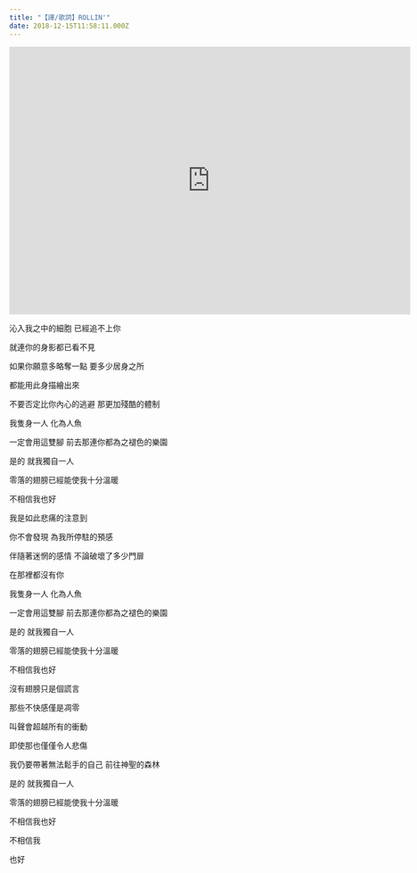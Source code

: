 ```yaml
---
title: "【譯/歌詞】ROLLIN'"
date: 2018-12-15T11:58:11.000Z
---
```


<iframe width="720" height="480" src="https://www.youtube.com/embed/6IbdHzsdzmI" frameborder="0" allow="accelerometer; autoplay; clipboard-write; encrypted-media; gyroscope; picture-in-picture" allowfullscreen></iframe>

沁入我之中的細胞 已經追不上你

就連你的身影都已看不見

如果你願意多略奪一點 要多少居身之所

都能用此身描繪出來

不要否定比你內心的逃避 那更加殘酷的體制

我隻身一人 化為人魚

一定會用這雙腳 前去那連你都為之褪色的樂園

是的 就我獨自一人

零落的翅膀已經能使我十分溫暖

不相信我也好

我是如此悲痛的注意到

你不會發現 為我所停駐的預感

伴隨著迷惘的感情 不論破壞了多少門扉

在那裡都沒有你

我隻身一人 化為人魚

一定會用這雙腳 前去那連你都為之褪色的樂園

是的 就我獨自一人

零落的翅膀已經能使我十分溫暖

不相信我也好

沒有翅膀只是個謊言

那些不快感僅是凋零

叫聲會超越所有的衝動

即使那也僅僅令人悲傷

我仍要帶著無法鬆手的自己 前往神聖的森林

是的 就我獨自一人

零落的翅膀已經能使我十分溫暖

不相信我也好

不相信我

也好
